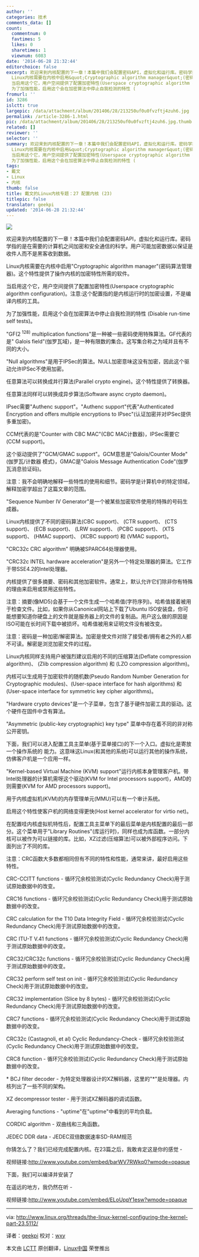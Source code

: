 ```yaml
---
author: ''
categories: 技术
comments_data: []
count:
  commentnum: 0
  favtimes: 5
  likes: 0
  sharetimes: 1
  viewnum: 6083
date: '2014-06-28 21:32:44'
editorchoice: false
excerpt: 欢迎来到内核配置的下一章！本篇中我们会配置密码API，虚拟化和运行库。密码学指的是在需要的计算机之间加密和安全通信的科学。用户可能加密数据以保证是收件人而不是黑客收到数据。
  Linux内核需要在内核中启用&quot;Cryptographic algorithm manager&quot;(密码算法管理器)。这个特性提供了操作内核的加密特性所需的软件。
  当启用这个它，用户空间提供了配置加密特性(Userspace cryptographic algorithm configuration)。注意:这个配置指的是内核运行时的加密设置，不是编译内核的工具。
  为了加强性能，启用这个会在加密算法中停止自我检测的特性 (
fromurl: ''
id: 3286
islctt: true
largepic: /data/attachment/album/201406/28/213250uf0u0fvzftj4zuh6.jpg
permalink: /article-3286-1.html
pic: /data/attachment/album/201406/28/213250uf0u0fvzftj4zuh6.jpg.thumb.jpg
related: []
reviewer: ''
selector: ''
summary: 欢迎来到内核配置的下一章！本篇中我们会配置密码API，虚拟化和运行库。密码学指的是在需要的计算机之间加密和安全通信的科学。用户可能加密数据以保证是收件人而不是黑客收到数据。
  Linux内核需要在内核中启用&quot;Cryptographic algorithm manager&quot;(密码算法管理器)。这个特性提供了操作内核的加密特性所需的软件。
  当启用这个它，用户空间提供了配置加密特性(Userspace cryptographic algorithm configuration)。注意:这个配置指的是内核运行时的加密设置，不是编译内核的工具。
  为了加强性能，启用这个会在加密算法中停止自我检测的特性 (
tags:
- 戴文
- Linux
- 内核
thumb: false
title: 戴文的Linux内核专题：27 配置内核 (23)
titlepic: false
translator: geekpi
updated: '2014-06-28 21:32:44'
---
```


![](/data/attachment/album/201406/28/213250uf0u0fvzftj4zuh6.jpg)


欢迎来到内核配置的下一章！本篇中我们会配置密码API，虚拟化和运行库。密码学指的是在需要的计算机之间加密和安全通信的科学。用户可能加密数据以保证是收件人而不是黑客收到数据。


Linux内核需要在内核中启用"Cryptographic algorithm manager"(密码算法管理器)。这个特性提供了操作内核的加密特性所需的软件。


当启用这个它，用户空间提供了配置加密特性(Userspace cryptographic algorithm configuration)。注意:这个配置指的是内核运行时的加密设置，不是编译内核的工具。


为了加强性能，启用这个会在加密算法中停止自我检测的特性 (Disable run-time self tests)。


"GF(2<sup> 128)</sup> multiplication functions"是一种被一些密码使用特殊算法。GF代表的是" Galois field"(伽罗瓦域)，是一种有限数的集合。这写集合称之为域并且有不同的大小。


"Null algorithms"是用于IPSec的算法。NULL加密意味这没有加密，因此这个驱动允许IPSec不使用加密。


任意算法可以转换成并行算法(Parallel crypto engine)。这个特性提供了转换器。


任意算法同样可以转换成异步算法(Software async crypto daemon)。


IPsec需要"Authenc support"。"Authenc support"代表"Authenticated Encryption and offers multiple encryptions to IPsec"(认证加密并对IPSec提供多重加密)。


CCM代表的是"Counter with CBC MAC"(CBC MAC计数器)，IPSec需要它(CCM support)。


这个驱动提供了"GCM/GMAC support"。GCM意思是"Galois/Counter Mode"(伽罗瓦/计数器 模式)，GMAC是"Galois Message Authentication Code"(伽罗瓦消息验证码)。


注意：我不会明确地解释一些特性的使用和细节。密码学是计算机中的特定领域，解释加密学超出了这篇文章的范围。


"Sequence Number IV Generator"是一个被某些加密软件使用的特殊的号码生成器。


Linux内核提供了不同的密码算法(CBC support)、 (CTR support)、 (CTS support)、 (ECB support)、 (LRW support)、 (PCBC support)、 (XTS support)、 (HMAC support)、 (XCBC support) 和 (VMAC support)。


"CRC32c CRC algorithm" 明确被SPARC64处理器使用。


"CRC32c INTEL hardware acceleration"是另外一个特定处理器的算法。它工作于带SSE4.2的Intel处理器。


内核提供了很多摘要、密码和其他加密软件。通常上，默认允许它们除非你有特殊的理由来启用或禁用这些特性。


注意：摘要(像MD5)会基于一个文件生成一个哈希值(字符序列)。哈希值接着被用于检查文件。比如，如果你从Canonical网站上下载了Ubuntu ISO安装盘，你可能想要知道你硬盘上的文件就是服务器上的文件的复制品。用户这么做的原因是ISO可能在长时间下载中被损坏。哈希值被用来证明文件没有被改变。


注意：密码是一种加密/解密算法。加密是使文件对除了接受者/拥有者之外的人都不可读。解密是浏览加密文件的过程。


Linux内核同样支持用户被强烈建议启用的不同的压缩算法(Deflate compression algorithm)、 (Zlib compression algorithm) 和 (LZO compression algorithm)。


内核可以生成用于加密软件的随机数(Pseudo Random Number Generation for Cryptographic modules)、(User-space interface for hash algorithms) 和 (User-space interface for symmetric key cipher algorithms)。


"Hardware crypto devices"是一个子菜单，包含了基于硬件加密工具的驱动。这个硬件在固件中含有算法。


"Asymmetric (public-key cryptographic) key type" 菜单中存在着不同的非对称公开密钥。


下面，我们可以进入配置工具主菜单(基于菜单接口)的下一个入口。虚拟化是寄放一个操作系统的 能力。这意味这Linux(和其他的系统)可以运行其他的操作系统，仿佛客户机是一个应用一样。


"Kernel-based Virtual Machine (KVM) support"运行内核本身管理客户机。带Intel处理器的计算机需呀这个驱动(KVM for Intel processors support)，AMD的则需要(KVM for AMD processors support)。


用于内核虚拟机(KVM)的内存管理单元(MMU)可以有一个审计系统。


启用这个特性使客户机的网络变得更快(Host kernel accelerator for virtio net)。


在配置哇内核虚拟机特性后，配置工具主菜单下的最后菜单是内核配置的最后一部分。这个菜单用于"Library Routines"(库运行时)，同样也成为库函数。一部分内核可以被作为可以链接的库。比如，XZ过滤(压缩算法)可以被外部程序访问。下面列出了不同的库。


注意：CRC函数大多数都相同但有不同的特性和性能，通常来讲，最好启用这些特性。


CRC-CCITT functions - 循环冗余校验测试(Cyclic Redundancy Check)用于测试原始数据中的改变。


CRC16 functions - 循环冗余校验测试(Cyclic Redundancy Check)用于测试原始数据中的改变。


CRC calculation for the T10 Data Integrity Field - 循环冗余校验测试(Cyclic Redundancy Check)用于测试原始数据中的改变。


CRC ITU-T V.41 functions - 循环冗余校验测试(Cyclic Redundancy Check)用于测试原始数据中的改变。


CRC32/CRC32c functions - 循环冗余校验测试(Cyclic Redundancy Check)用于测试原始数据中的改变。


CRC32 perform self test on init - 循环冗余校验测试(Cyclic Redundancy Check)用于测试原始数据中的改变。


CRC32 implementation (Slice by 8 bytes) - 循环冗余校验测试(Cyclic Redundancy Check)用于测试原始数据中的改变。


CRC7 functions - 循环冗余校验测试(Cyclic Redundancy Check)用于测试原始数据中的改变。


CRC32c (Castagnoli, et al) Cyclic Redundancy-Check - 循环冗余校验测试(Cyclic Redundancy Check)用于测试原始数据中的改变。


CRC8 function - 循环冗余校验测试(Cyclic Redundancy Check)用于测试原始数据中的改变。


\* BCJ filter decoder - 为特定处理器设计的XZ解码器，这里的"\*"是处理器。内核列出了一些不同的架构。


XZ decompressor tester - 用于测试XZ解码器的调试函数。


Averaging functions - "uptime"在"uptime"中看到的平均负载。


CORDIC algorithm - 双曲线和三角函数。


JEDEC DDR data - JEDEC双倍数据速率SD-RAM规范


你猜怎么了？我们已经完成配置内核。在23篇之后，我敢肯定这是你的感觉 -


视频链接:<http://www.youtube.com/embed/barWV7RWkq0?wmode=opaque>


下面，我们可以编译并安装了


在遥远的地方，我仍然在听 -


视频链接:<http://www.youtube.com/embed/ELoUppY1esw?wmode=opaque>




---


via: <http://www.linux.org/threads/the-linux-kernel-configuring-the-kernel-part-23.5112/>


译者：[geekpi](https://github.com/geekpi) 校对：[wxy](https://github.com/wxy)


本文由 [LCTT](https://github.com/LCTT/TranslateProject) 原创翻译，[Linux中国](http://linux.cn/) 荣誉推出